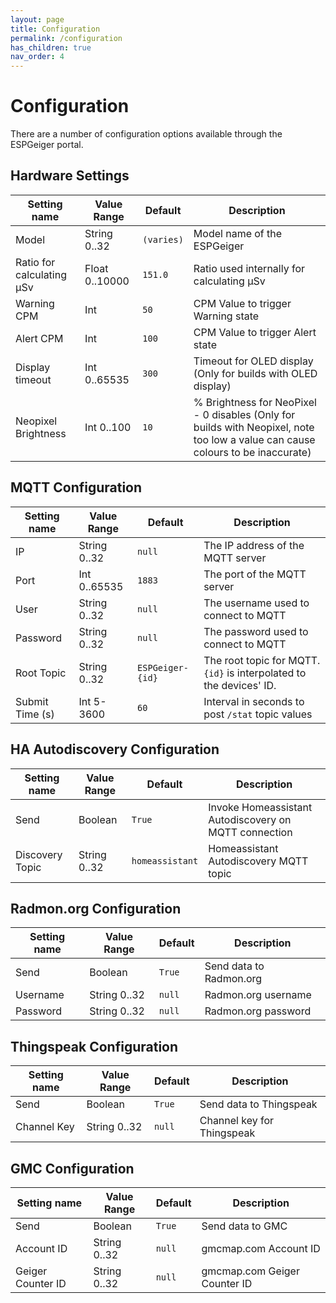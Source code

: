 ```yaml
---
layout: page
title: Configuration
permalink: /configuration
has_children: true
nav_order: 4
---
```


# Configuration

There are a number of configuration options available through the ESPGeiger portal.

## Hardware Settings

| Setting name | Value Range | Default | Description |
|---|---|---|---|
Model | String 0..32 | `(varies)` | Model name of the ESPGeiger
Ratio for calculating μSv | Float 0..10000 | `151.0` | Ratio used internally for calculating μSv
 Warning CPM | Int | `50` | CPM Value to trigger Warning state
 Alert CPM | Int | `100` | CPM Value to trigger Alert state
Display timeout | Int 0..65535 | `300` | Timeout for OLED display (Only for builds with OLED display)
Neopixel Brightness | Int 0..100 | `10` | % Brightness for NeoPixel - 0 disables (Only for builds with Neopixel, note too low a value can cause colours to be inaccurate)

## MQTT Configuration

| Setting name | Value Range | Default | Description |
|---|---|---|---|
IP | String 0..32 | `null` | The IP address of the MQTT server
Port | Int 0..65535 | `1883` |The port of the MQTT server
User | String 0..32 | `null` | The username used to connect to MQTT
Password | String 0..32 | `null` | The password used to connect to MQTT
Root Topic | String 0..32 | `ESPGeiger-{id}` | The root topic for MQTT. `{id}` is interpolated to the devices' ID.
Submit Time (s) | Int 5-3600 | `60` | Interval in seconds to post `/stat` topic values

## HA Autodiscovery Configuration

| Setting name | Value Range | Default | Description |
|---|---|---|---|
Send | Boolean | `True` | Invoke Homeassistant Autodiscovery on MQTT connection
Discovery Topic | String 0..32 | `homeassistant` | Homeassistant Autodiscovery MQTT topic

## Radmon.org Configuration

| Setting name | Value Range | Default | Description |
|---|---|---|---|
Send | Boolean | `True` | Send data to Radmon.org
Username | String 0..32 | `null` | Radmon.org username
Password | String 0..32 | `null` | Radmon.org password

## Thingspeak Configuration

| Setting name | Value Range | Default | Description |
|---|---|---|---|
Send | Boolean | `True` | Send data to Thingspeak
Channel Key | String 0..32 | `null` | Channel key for Thingspeak

## GMC Configuration

| Setting name | Value Range | Default | Description |
|---|---|---|---|
Send | Boolean | `True` | Send data to GMC
Account ID | String 0..32 | `null` | gmcmap.com Account ID
Geiger Counter ID | String 0..32 | `null` | gmcmap.com Geiger Counter ID
